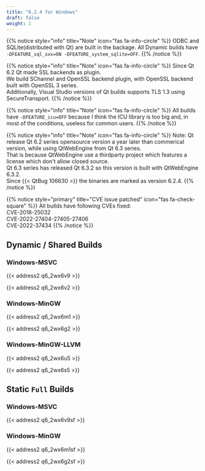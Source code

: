 ```yaml
---
title: "6.2.4 for Windows"
draft: false
weight: 1
---
```


{{% notice style="info" title="Note"  icon="fas fa-info-circle" %}}
ODBC and SQLite(distributed with Qt) are built in the backage. All Dynamic builds have `-DFEATURE_sql_xxx=ON -DFEATURE_system_sqlite=OFF`.
{{% /notice %}}

{{% notice style="info" title="Note"  icon="fas fa-info-circle" %}}
Since Qt 6.2 Qt made SSL backends as plugin.  
We build SChannel and OpenSSL backend plugin, with OpenSSL backend built with OpenSSL 3 series.  
Additionally, Visual Studio versions of Qt builds supports TLS 1.3 using SecureTransport.
{{% /notice %}}

{{% notice style="info" title="Note"  icon="fas fa-info-circle" %}}
All builds have `-DFEATURE_icu=OFF` because I think the ICU library is too big and, in most of the conditions, useless for common users.
{{% /notice %}}

{{% notice style="info" title="Note"  icon="fas fa-info-circle" %}}
Note: Qt release Qt 6.2 series opensource version a year later than commerical version, while using QtWebEngine from Qt 6.3 series.  
That is because QtWebEngine use a thirdparty project which features a license which don't allow closed source.  
Qt 6.3 series has released Qt 6.3.2 so this version is built with QtWebEngine 6.3.2.  
Since {{< QtBug 106630 >}} the binaries are marked as version 6.2.4.
{{% /notice %}}

{{% notice style="primary" title="CVE issue patched" icon="fas fa-check-square" %}}
All builds have following CVEs fixed:  
CVE-2018-25032  
CVE-2022-27404-27405-27406  
CVE-2022-37434
{{% /notice %}}

## Dynamic / Shared Builds

### Windows-MSVC

{{< address2 q6_2wx6v9 >}}

{{< address2 q6_2wx6v2 >}}

### Windows-MinGW

{{< address2 q6_2wx6m1 >}}

{{< address2 q6_2wx6g2 >}}

### Windows-MinGW-LLVM

{{< address2 q6_2wx6u5 >}}

{{< address2 q6_2wx6s5 >}}

## Static `Full` Builds

### Windows-MSVC

{{< address2 q6_2wx6v9sf >}}

### Windows-MinGW

{{< address2 q6_2wx6m1sf >}}

{{< address2 q6_2wx6g2sf >}}
